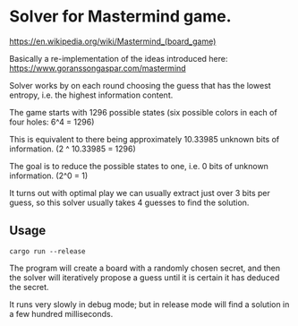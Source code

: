 # Solver for Mastermind game.

https://en.wikipedia.org/wiki/Mastermind_(board_game)

Basically a re-implementation of the ideas introduced here: 
https://www.goranssongaspar.com/mastermind

Solver works by on each round choosing the guess that has the lowest entropy, i.e. the highest information content.

The game starts with 1296 possible states (six possible colors in each of four holes: 6^4 = 1296)

This is equivalent to there being approximately 10.33985 unknown bits of information. (2 ^ 10.33985 = 1296)

The goal is to reduce the possible states to one, i.e. 0 bits of unknown information. (2^0 = 1)

It turns out with optimal play we can usually extract just over 3 bits per guess, so this solver usually takes 4 guesses
to find the solution.

## Usage

`cargo run --release`


The program will create a board with a randomly chosen secret, and then the solver 
will iteratively propose a guess until it is certain it has deduced the secret.

It runs very slowly in debug mode; but in release mode will find a solution in a few hundred milliseconds.



